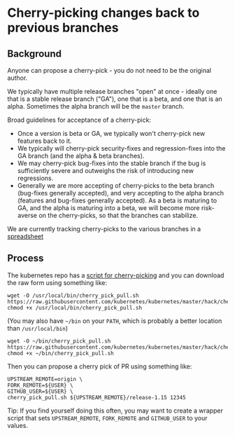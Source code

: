 # Cherry-picking changes back to previous branches

## Background

Anyone can propose a cherry-pick - you do not need to be the original author.

We typically have multiple release branches "open" at once - ideally one that is
a stable release branch ("GA"), one that is a beta, and one that is an alpha.
Sometimes the alpha branch will be the `master` branch.

Broad guidelines for acceptance of a cherry-pick:

* Once a version is beta or GA, we typically won't cherry-pick new features back
  to it.
* We typically will cherry-pick security-fixes and regression-fixes into the
  GA branch (and the alpha & beta branches).
* We may cherry-pick bug-fixes into the stable branch if the bug is
  sufficiently severe and outweighs the risk of introducing new regressions.
* Generally we are more accepting of cherry-picks to the beta branch (bug-fixes
  generally accepted), and very accepting to the alpha branch (features and
  bug-fixes generally accepted).  As a beta is maturing to GA, and the alpha is
  maturing into a beta, we will become more risk-averse on the cherry-picks, so
  that the branches can stabilize.

We are currently tracking cherry-picks to the various branches in a [spreadsheet](https://docs.google.com/spreadsheets/d/1zU67srtZUjuu_9UD7a-mBO6Gp5Z9k4EpYKsJw08_U9c/edit#gid=0)

## Process

The kubernetes repo has a [script for cherry-picking](https://github.com/kubernetes/kubernetes/blob/master/hack/cherry_pick_pull.sh) and you can download the raw form using something like:

```
wget -O /usr/local/bin/cherry_pick_pull.sh https://raw.githubusercontent.com/kubernetes/kubernetes/master/hack/cherry_pick_pull.sh
chmod +x /usr/local/bin/cherry_pick_pull.sh
```

(You may also have `~/bin` on your `PATH`, which is probably a better location than `/usr/local/bin`)

```
wget -O ~/bin/cherry_pick_pull.sh https://raw.githubusercontent.com/kubernetes/kubernetes/master/hack/cherry_pick_pull.sh
chmod +x ~/bin/cherry_pick_pull.sh
```


Then you can propose a cherry pick of PR using something like:

```
UPSTREAM_REMOTE=origin \
FORK_REMOTE=${USER} \
GITHUB_USER=${USER} \
cherry_pick_pull.sh ${UPSTREAM_REMOTE}/release-1.15 12345
```

Tip: If you find yourself doing this often, you may want to create a wrapper script
that sets `UPSTREAM_REMOTE`, `FORK_REMOTE` and `GITHUB_USER` to your values.
